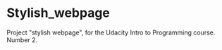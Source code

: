 # Stylish_webpage
Project "stylish webpage", for the Udacity Intro to Programming course. Number 2.
